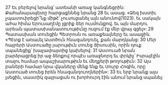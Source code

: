 27 Եւ բերելով նրանց՝ ատեանի առաջ կանգնեցրին: Քահանայապետը հարցաքննեց նրանց 28 եւ ասաց. «Ձեզ խստիւ չպատուիրեցի՞նք միթէ՝ չուսուցանել այն անունով(1023). եւ սակայն ահա հիմա Երուսաղէմը լցրիք ձեր ուսմունքով. եւ այն մարդու արեան պատասխանատուութիւնը ուզում էք մեր վրայ գցել»:
29 Պատասխան տուեցին Պետրոսն ու առաքեալները եւ ասացին. «Պէտք է առաւել Աստծուն հնազանդուել, քան մարդկանց: 30 Մեր հայրերի Աստուածը յարութիւն տուեց Յիսուսին, որին դուք սպանեցիք՝ խաչափայտից կախելով: 31 Աստուած նրան բարձրացրեց իր աջ ձեռքով որպէս առաջնորդ եւ փրկիչ՝ Իսրայէլին տալու համար ապաշխարութիւն եւ մեղքերի թողութիւն: 32 Այս բաների համար նրա վկաները մենք ենք եւ Սուրբ Հոգին, որը Աստուած տուեց իրեն հնազանդուողներին»: 33 Եւ երբ նրանք այս լսեցին, սաստիկ զայրացան ու խորհուրդ էին անում նրանց սպանել:
